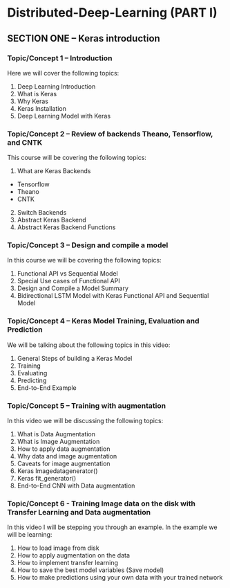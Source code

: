 # Distributed-Deep-Learning (PART I)
## SECTION ONE – Keras introduction
### Topic/Concept 1 – Introduction
Here we will cover the following topics:
1. Deep Learning Introduction 
2. What is Keras
3. Why Keras
4. Keras Installation 
5. Deep Learning Model with Keras

### Topic/Concept 2 – Review of backends Theano, Tensorflow, and CNTK
This course will be covering the following topics:
1. What are Keras Backends
* Tensorflow
* Theano
* CNTK
2. Switch Backends
3. Abstract Keras Backend
4. Abstract Keras Backend Functions
### Topic/Concept 3 – Design and compile a model
In this course we will be covering the following topics:
1. Functional API vs Sequential Model 
2. Special Use cases of Functional API
3. Design and Compile a Model Summary
4. Bidirectional LSTM Model with Keras Functional API and Sequential Model 
### Topic/Concept 4 – Keras Model Training, Evaluation and Prediction
We will be talking about the following topics in this video: 
1. General Steps of building a Keras Model
2. Training
3. Evaluating
4. Predicting
5. End-to-End Example
### Topic/Concept 5 – Training with augmentation
In this video we will be discussing the following topics: 
1. What is Data Augmentation 
2. What is Image Augmentation 
3. How to apply data augmentation 
4. Why data and image augmentation 
5. Caveats for image augmentation
6. Keras Imagedatagenerator()
7. Keras fit_generator()
8. End-to-End CNN with Data augmentation 
### Topic/Concept 6 - Training Image data on the disk with Transfer Learning and Data augmentation 
In this video I will be stepping you through an example. In the example we will be learning: 
1. How to load image from disk 
2. How to apply augmentation on the data
3. How to implement transfer learning 
4. How to save the best model variables (Save model)
5. How to make predictions using your own data with your trained network 